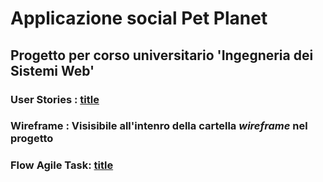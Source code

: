 # Applicazione social Pet Planet

## Progetto per corso universitario 'Ingegneria dei Sistemi Web'

### User Stories : [title](https://docs.google.com/spreadsheets/d/1G9oLz_bKWgwMbyfGtw65hdhxsh4LwvkI_dvgdrF2wcg/edit?usp=sharing)

### Wireframe : Visisibile all'intenro della cartella *wireframe* nel progetto

### Flow Agile Task: [title](https://github.com/users/FrancescoSanti96/projects/6)
